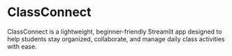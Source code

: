 # ClassConnect
ClassConnect is a lightweight, beginner-friendly Streamlit app designed to help students stay organized, collaborate, and manage daily class activities with ease.
